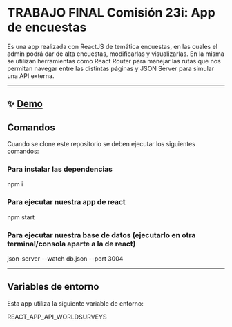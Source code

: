 # TRABAJO FINAL Comisión 23i: App de encuestas

Es una app realizada con ReactJS de temática encuestas, en las cuales el admin podrá dar de alta encuestas, modificarlas y visualizarlas. En la misma se utilizan herramientas como React Router para manejar las rutas que nos permitan navegar entre las distintas páginas y JSON Server para simular una API externa.

---

## ✨ [Demo](https://.netlify.app/)

## Comandos

Cuando se clone este repositorio se deben ejecutar los siguientes comandos:

### Para instalar las dependencias
npm i 

### Para ejecutar nuestra app de react
npm start

### Para ejecutar nuestra base de datos (ejecutarlo en otra terminal/consola aparte a la de react)
json-server --watch db.json --port 3004

---
## Variables de entorno

Esta app utiliza la siguiente variable de entorno:

REACT_APP_API_WORLDSURVEYS
